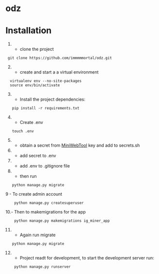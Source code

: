 # odz
# Installation

1. - clone the project
 ```
  git clone https://github.com/immmmmortal/odz.git
 ```
2. - create and start a a virtual environment
 ```
   virtualenv env --no-site-packages
   source env/bin/activate
 ```
3. - Install the project dependencies:
```
   pip install -r requirements.txt
```
4. - Create .env
```
   touch .env
```
5. - obtain a secret from [MiniWebTool](https://miniwebtool.com/django-secret-key-generator/) key and add to secrets.sh
6. - add secret to .env
7. - add .env to .gitignore file
8. - then run
```
   python manage.py migrate
```
9 - To create admin account
```
    python manage.py createsuperuser
```
10.- Then to makemigrations for the app
```
    python manage.py makemigrations ig_miner_app
```
11. - Again run migrate
```
   python manage.py migrate
 ```
12. - Project readt for development, to start the development server run:
```
    python manage.py runserver
```
